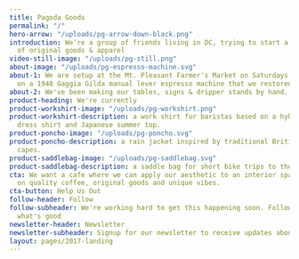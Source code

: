 ```yaml
---
title: Pagoda Goods
permalink: "/"
hero-arrow: "/uploads/pg-arrow-down-black.png"
introduction: We’re a group of friends living in DC, trying to start a cafe and collection
  of original goods & apparel
video-still-image: "/uploads/pg-still.png"
about-image: "/uploads/pg-espresso-machine.svg"
about-1: We are setup at the Mt. Pleasant Farmer's Market on Saturdays, pulling shots
  on a 1948 Gaggia Gilda manual lever espresso machine that we restored.
about-2: We've been making our tables, signs & dripper stands by hand.
product-heading: We're currently
product-workshirt-image: "/uploads/pg-workshirt.png"
product-workshirt-description: a work shirt for baristas based on a hybrid Western
  dress shirt and Japanese summer top.
product-poncho-image: "/uploads/pg-poncho.svg"
product-poncho-description: a rain jacket inspired by traditional British cycling
  capes.
product-saddlebag-image: "/uploads/pg-saddlebag.svg"
product-saddlebag-description: a saddle bag for short bike trips to the corner store.
cta: We want a cafe where we can apply our aesthetic to an interior space, focused
  on quality coffee, original goods and unique vibes.
cta-button: Help Us Out
follow-header: Follow
follow-subheader: We're working hard to get this happening soon. Follow us to see
  what's good
newsletter-header: Newsletter
newsletter-subheader: Signup for our newsletter to receive updates about our shop
layout: pages/2017-landing
---
```


